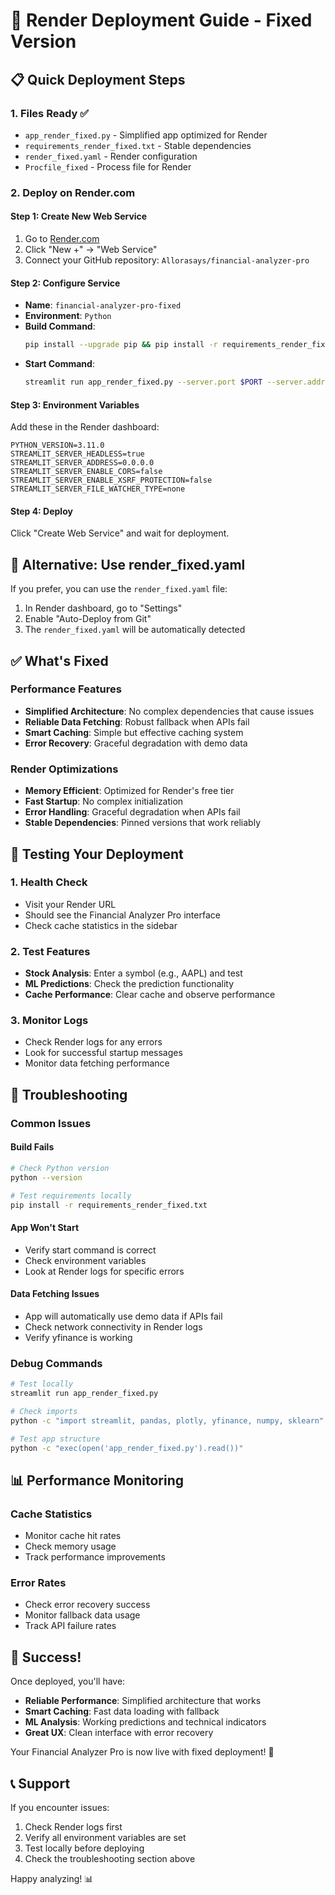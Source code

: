 # 🚀 Render Deployment Guide - Fixed Version

## 📋 Quick Deployment Steps

### 1. Files Ready ✅
- `app_render_fixed.py` - Simplified app optimized for Render
- `requirements_render_fixed.txt` - Stable dependencies
- `render_fixed.yaml` - Render configuration
- `Procfile_fixed` - Process file for Render

### 2. Deploy on Render.com

#### Step 1: Create New Web Service
1. Go to [Render.com](https://render.com)
2. Click "New +" → "Web Service"
3. Connect your GitHub repository: `Allorasays/financial-analyzer-pro`

#### Step 2: Configure Service
- **Name**: `financial-analyzer-pro-fixed`
- **Environment**: `Python`
- **Build Command**: 
  ```bash
  pip install --upgrade pip && pip install -r requirements_render_fixed.txt --no-cache-dir
  ```
- **Start Command**:
  ```bash
  streamlit run app_render_fixed.py --server.port $PORT --server.address 0.0.0.0 --server.headless true --server.enableCORS false --server.enableXsrfProtection false --server.fileWatcherType none
  ```

#### Step 3: Environment Variables
Add these in the Render dashboard:
```
PYTHON_VERSION=3.11.0
STREAMLIT_SERVER_HEADLESS=true
STREAMLIT_SERVER_ADDRESS=0.0.0.0
STREAMLIT_SERVER_ENABLE_CORS=false
STREAMLIT_SERVER_ENABLE_XSRF_PROTECTION=false
STREAMLIT_SERVER_FILE_WATCHER_TYPE=none
```

#### Step 4: Deploy
Click "Create Web Service" and wait for deployment.

## 🔧 Alternative: Use render_fixed.yaml

If you prefer, you can use the `render_fixed.yaml` file:

1. In Render dashboard, go to "Settings"
2. Enable "Auto-Deploy from Git"
3. The `render_fixed.yaml` will be automatically detected

## ✅ What's Fixed

### Performance Features
- **Simplified Architecture**: No complex dependencies that cause issues
- **Reliable Data Fetching**: Robust fallback when APIs fail
- **Smart Caching**: Simple but effective caching system
- **Error Recovery**: Graceful degradation with demo data

### Render Optimizations
- **Memory Efficient**: Optimized for Render's free tier
- **Fast Startup**: No complex initialization
- **Error Handling**: Graceful degradation when APIs fail
- **Stable Dependencies**: Pinned versions that work reliably

## 🧪 Testing Your Deployment

### 1. Health Check
- Visit your Render URL
- Should see the Financial Analyzer Pro interface
- Check cache statistics in the sidebar

### 2. Test Features
- **Stock Analysis**: Enter a symbol (e.g., AAPL) and test
- **ML Predictions**: Check the prediction functionality
- **Cache Performance**: Clear cache and observe performance

### 3. Monitor Logs
- Check Render logs for any errors
- Look for successful startup messages
- Monitor data fetching performance

## 🔧 Troubleshooting

### Common Issues

#### Build Fails
```bash
# Check Python version
python --version

# Test requirements locally
pip install -r requirements_render_fixed.txt
```

#### App Won't Start
- Verify start command is correct
- Check environment variables
- Look at Render logs for specific errors

#### Data Fetching Issues
- App will automatically use demo data if APIs fail
- Check network connectivity in Render logs
- Verify yfinance is working

### Debug Commands
```bash
# Test locally
streamlit run app_render_fixed.py

# Check imports
python -c "import streamlit, pandas, plotly, yfinance, numpy, sklearn"

# Test app structure
python -c "exec(open('app_render_fixed.py').read())"
```

## 📊 Performance Monitoring

### Cache Statistics
- Monitor cache hit rates
- Check memory usage
- Track performance improvements

### Error Rates
- Check error recovery success
- Monitor fallback data usage
- Track API failure rates

## 🎉 Success!

Once deployed, you'll have:
- **Reliable Performance**: Simplified architecture that works
- **Smart Caching**: Fast data loading with fallback
- **ML Analysis**: Working predictions and technical indicators
- **Great UX**: Clean interface with error recovery

Your Financial Analyzer Pro is now live with fixed deployment! 🚀

## 📞 Support

If you encounter issues:
1. Check Render logs first
2. Verify all environment variables are set
3. Test locally before deploying
4. Check the troubleshooting section above

Happy analyzing! 📊